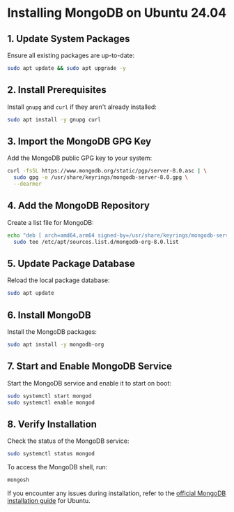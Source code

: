 # Installing MongoDB on Ubuntu 24.04

## **1. Update System Packages**
Ensure all existing packages are up-to-date:
```bash
sudo apt update && sudo apt upgrade -y
```

## **2. Install Prerequisites**
Install `gnupg` and `curl` if they aren't already installed:
```bash
sudo apt install -y gnupg curl
```

## **3. Import the MongoDB GPG Key**
Add the MongoDB public GPG key to your system:
```bash
curl -fsSL https://www.mongodb.org/static/pgp/server-8.0.asc | \
  sudo gpg -o /usr/share/keyrings/mongodb-server-8.0.gpg \
  --dearmor
```

## **4. Add the MongoDB Repository**
Create a list file for MongoDB:
```bash
echo "deb [ arch=amd64,arm64 signed-by=/usr/share/keyrings/mongodb-server-8.0.gpg ] https://repo.mongodb.org/apt/ubuntu noble/mongodb-org/8.0 multiverse" | \
  sudo tee /etc/apt/sources.list.d/mongodb-org-8.0.list
```

## **5. Update Package Database**
Reload the local package database:
```bash
sudo apt update
```

## **6. Install MongoDB**
Install the MongoDB packages:
```bash
sudo apt install -y mongodb-org
```

## **7. Start and Enable MongoDB Service**
Start the MongoDB service and enable it to start on boot:
```bash
sudo systemctl start mongod
sudo systemctl enable mongod
```

## **8. Verify Installation**
Check the status of the MongoDB service:
```bash
sudo systemctl status mongod
```

To access the MongoDB shell, run:
```bash
mongosh
```

If you encounter any issues during installation, refer to the [official MongoDB installation guide](https://www.mongodb.com/docs/manual/tutorial/install-mongodb-on-ubuntu/) for Ubuntu.

